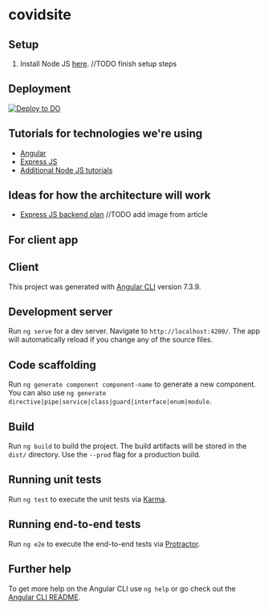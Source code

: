 # covidsite

## Setup

1. Install Node JS [here](https://nodejs.org/en/).
//TODO finish setup steps

## Deployment

[![Deploy to DO](https://mp-assets1.sfo2.digitaloceanspaces.com/deploy-to-do/do-btn-blue-ghost.svg)](https://cloud.digitalocean.com/apps/new?repo=https://github.com/jeffroutledge/covidsite/tree/main)

## Tutorials for technologies we're using

* [Angular](https://angular.io/tutorial)
* [Express JS](https://docs.microsoft.com/en-us/learn/modules/build-web-api-nodejs-express/)
* [Additional Node JS tutorials](https://docs.microsoft.com/en-us/learn/paths/build-javascript-applications-nodejs/)

## Ideas for how the architecture will work

* [Express JS backend plan](https://www.coreycleary.me/project-structure-for-an-express-rest-api-when-there-is-no-standard-way)
//TODO add image from article

## For client app

## Client

This project was generated with [Angular CLI](https://github.com/angular/angular-cli) version 7.3.9.

## Development server

Run `ng serve` for a dev server. Navigate to `http://localhost:4200/`. The app will automatically reload if you change any of the source files.

## Code scaffolding

Run `ng generate component component-name` to generate a new component. You can also use `ng generate directive|pipe|service|class|guard|interface|enum|module`.

## Build

Run `ng build` to build the project. The build artifacts will be stored in the `dist/` directory. Use the `--prod` flag for a production build.

## Running unit tests

Run `ng test` to execute the unit tests via [Karma](https://karma-runner.github.io).

## Running end-to-end tests

Run `ng e2e` to execute the end-to-end tests via [Protractor](http://www.protractortest.org/).

## Further help

To get more help on the Angular CLI use `ng help` or go check out the [Angular CLI README](https://github.com/angular/angular-cli/blob/master/README.md).
